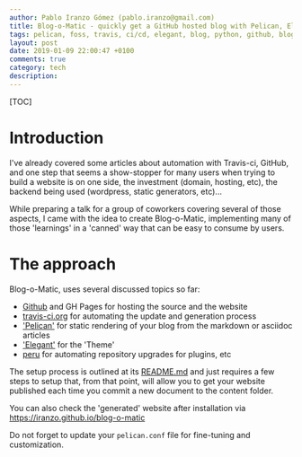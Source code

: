 ```yaml
---
author: Pablo Iranzo Gómez (pablo.iranzo@gmail.com)
title: Blog-o-Matic - quickly get a GitHub hosted blog with Pelican, Elegant with little setup steps.
tags: pelican, foss, travis, ci/cd, elegant, blog, python, github, blog-o-matic, linux
layout: post
date: 2019-01-09 22:00:47 +0100
comments: true
category: tech
description:
---
```


[TOC]

# Introduction

I've already covered some articles about automation with Travis-ci, GitHub, and one step that seems a show-stopper for many users when trying to build a website is on one side, the investment (domain, hosting, etc), the backend being used (wordpress, static generators, etc)...

While preparing a talk for a group of coworkers covering several of those aspects, I came with the idea to create Blog-o-Matic, implementing many of those 'learnings' in a 'canned' way that can be easy to consume by users.

# The approach

Blog-o-Matic, uses several discussed topics so far:

- [Github](https://github.com) and GH Pages for hosting the source and the website
- [travis-ci.org](https://travis-ci.org) for automating the update and generation process
- ['Pelican'](https://blog.getpelican.com/) for static rendering of your blog from the markdown or asciidoc articles
- ['Elegant'](https://github.com/Pelican-Elegant/elegant) for the 'Theme'
- [peru](https://github.com/buildinspace/peru) for automating repository upgrades for plugins, etc

The setup process is outlined at its [README.md](https://github.com/iranzo/blog-o-matic/) and just requires a few steps to setup that, from that point, will allow you to get your website published each time you commit a new document to the content folder.

You can also check the 'generated' website after installation via <https://iranzo.github.io/blog-o-matic>

Do not forget to update your `pelican.conf` file for fine-tuning and customization.
